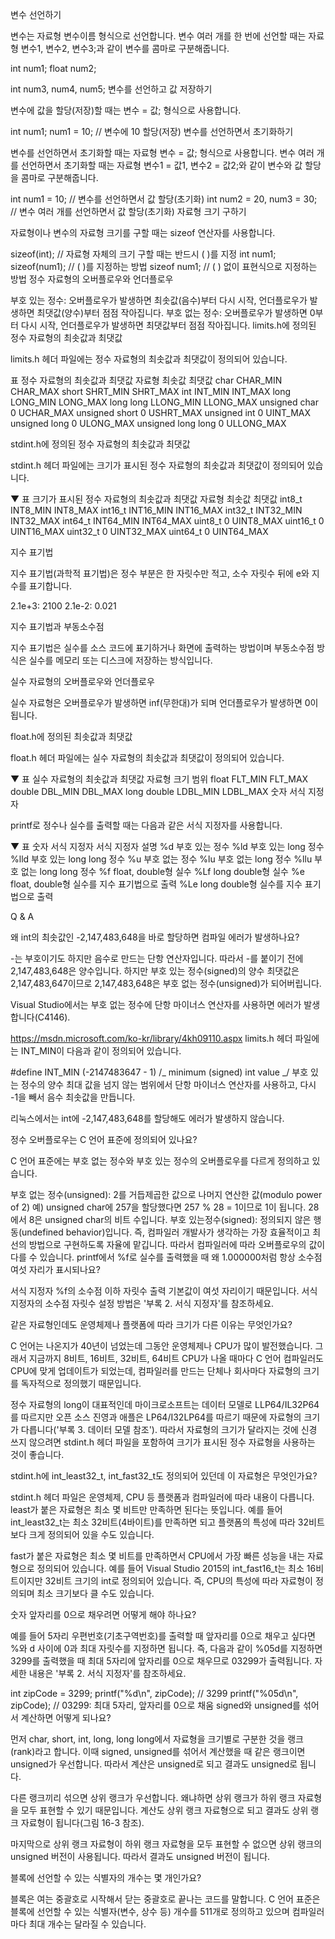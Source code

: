 변수 선언하기

변수는 자료형 변수이름 형식으로 선언합니다. 변수 여러 개를 한 번에 선언할 때는 자료형 변수1, 변수2, 변수3;과 같이 변수를 콤마로 구분해줍니다.

int num1;
float num2;

int num3, num4, num5;
변수를 선언하고 값 저장하기

변수에 값을 할당(저장)할 때는 변수 = 값; 형식으로 사용합니다.

int num1;
num1 = 10; // 변수에 10 할당(저장)
변수를 선언하면서 초기화하기

변수를 선언하면서 초기화할 때는 자료형 변수 = 값; 형식으로 사용합니다. 변수 여러 개를 선언하면서 초기화할 때는 자료형 변수1 = 값1, 변수2 = 값2;와 같이 변수와 값 할당을 콤마로 구분해줍니다.

int num1 = 10; // 변수를 선언하면서 값 할당(초기화)
int num2 = 20, num3 = 30; // 변수 여러 개를 선언하면서 값 할당(초기화)
자료형 크기 구하기

자료형이나 변수의 자료형 크기를 구할 때는 sizeof 연산자를 사용합니다.

sizeof(int); // 자료형 자체의 크기 구할 때는 반드시 ( )를 지정
int num1;
sizeof(num1); // ( )를 지정하는 방법
sizeof num1; // ( ) 없이 표현식으로 지정하는 방법
정수 자료형의 오버플로우와 언더플로우

부호 있는 정수: 오버플로우가 발생하면 최솟값(음수)부터 다시 시작, 언더플로우가 발생하면 최댓값(양수)부터 점점 작아집니다.
부호 없는 정수: 오버플로우가 발생하면 0부터 다시 시작, 언더플로우가 발생하면 최댓값부터 점점 작아집니다.
limits.h에 정의된 정수 자료형의 최솟값과 최댓값

limits.h 헤더 파일에는 정수 자료형의 최솟값과 최댓값이 정의되어 있습니다.

표 정수 자료형의 최솟값과 최댓값
자료형 최솟값 최댓값
char CHAR_MIN CHAR_MAX
short SHRT_MIN SHRT_MAX
int INT_MIN INT_MAX
long LONG_MIN LONG_MAX
long long LLONG_MIN LLONG_MAX
unsigned char 0 UCHAR_MAX
unsigned short 0 USHRT_MAX
unsigned int 0 UINT_MAX
unsigned long 0 ULONG_MAX
unsigned long long 0 ULLONG_MAX

stdint.h에 정의된 정수 자료형의 최솟값과 최댓값

stdint.h 헤더 파일에는 크기가 표시된 정수 자료형의 최솟값과 최댓값이 정의되어 있습니다.

▼ 표 크기가 표시된 정수 자료형의 최솟값과 최댓값
자료형 최솟값 최댓값
int8_t INT8_MIN INT8_MAX
int16_t INT16_MIN INT16_MAX
int32_t INT32_MIN INT32_MAX
int64_t INT64_MIN INT64_MAX
uint8_t 0 UINT8_MAX
uint16_t 0 UINT16_MAX
uint32_t 0 UINT32_MAX
uint64_t 0 UINT64_MAX

지수 표기법

지수 표기법(과학적 표기법)은 정수 부분은 한 자릿수만 적고, 소수 자릿수 뒤에 e와 지수를 표기합니다.

2.1e+3: 2100
2.1e-2: 0.021

지수 표기법과 부동소수점

지수 표기법은 실수를 소스 코드에 표기하거나 화면에 출력하는 방법이며 부동소수점 방식은 실수를 메모리 또는 디스크에 저장하는 방식입니다.

실수 자료형의 오버플로우와 언더플로우

실수 자료형은 오버플로우가 발생하면 inf(무한대)가 되며 언더플로우가 발생하면 0이 됩니다.

float.h에 정의된 최솟값과 최댓값

float.h 헤더 파일에는 실수 자료형의 최솟값과 최댓값이 정의되어 있습니다.

▼ 표 실수 자료형의 최솟값과 최댓값
자료형 크기 범위
float FLT_MIN FLT_MAX
double DBL_MIN DBL_MAX
long double LDBL_MIN LDBL_MAX
숫자 서식 지정자

printf로 정수나 실수를 출력할 때는 다음과 같은 서식 지정자를 사용합니다.

▼ 표 숫자 서식 지정자
서식 지정자 설명
%d 부호 있는 정수
%ld 부호 있는 long 정수
%lld 부호 있는 long long 정수
%u 부호 없는 정수
%lu 부호 없는 long 정수
%llu 부호 없는 long long 정수
%f float, double형 실수
%Lf long double형 실수
%e float, double형 실수를 지수 표기법으로 출력
%Le long double형 실수를 지수 표기법으로 출력

Q & A

왜 int의 최솟값인 -2,147,483,648을 바로 할당하면 컴파일 에러가 발생하나요?

-는 부호이기도 하지만 음수로 만드는 단항 연산자입니다. 따라서 -를 붙이기 전에 2,147,483,648은 양수입니다. 하지만 부호 있는 정수(signed)의 양수 최댓값은 2,147,483,647이므로 2,147,483,648은 부호 없는 정수(unsigned)가 되어버립니다.

Visual Studio에서는 부호 없는 정수에 단항 마이너스 연산자를 사용하면 에러가 발생합니다(C4146).

https://msdn.microsoft.com/ko-kr/library/4kh09110.aspx
limits.h 헤더 파일에는 INT_MIN이 다음과 같이 정의되어 있습니다.

#define INT_MIN (-2147483647 - 1) /_ minimum (signed) int value _/
부호 있는 정수의 양수 최대 값을 넘지 않는 범위에서 단항 마이너스 연산자를 사용하고, 다시 -1을 빼서 음수 최솟값을 만듭니다.

리눅스에서는 int에 -2,147,483,648를 할당해도 에러가 발생하지 않습니다.

정수 오버플로우는 C 언어 표준에 정의되어 있나요?

C 언어 표준에는 부호 없는 정수와 부호 있는 정수의 오버플로우를 다르게 정의하고 있습니다.

부호 없는 정수(unsigned): 2를 거듭제곱한 값으로 나머지 연산한 값(modulo power of 2)
예) unsigned char에 257을 할당했다면 257 % 28 = 1이므로 1이 됩니다. 28에서 8은 unsigned char의 비트 수입니다.
부호 있는정수(signed): 정의되지 않은 행동(undefined behavior)입니다. 즉, 컴파일러 개발사가 생각하는 가장 효율적이고 최선의 방법으로 구현하도록 자율에 맡깁니다. 따라서 컴파일러에 따라 오버플로우의 값이 다를 수 있습니다.
printf에서 %f로 실수를 출력했을 때 왜 1.000000처럼 항상 소수점 여섯 자리가 표시되나요?

서식 지정자 %f의 소수점 이하 자릿수 출력 기본값이 여섯 자리이기 때문입니다. 서식 지정자의 소수점 자릿수 설정 방법은 '부록 2. 서식 지정자'를 참조하세요.

같은 자료형인데도 운영체제나 플랫폼에 따라 크기가 다른 이유는 무엇인가요?

C 언어는 나온지가 40년이 넘었는데 그동안 운영체제나 CPU가 많이 발전했습니다. 그래서 지금까지 8비트, 16비트, 32비트, 64비트 CPU가 나올 때마다 C 언어 컴파일러도 CPU에 맞게 업데이트가 되었는데, 컴파일러를 만드는 단체나 회사마다 자료형의 크기를 독자적으로 정의했기 때문입니다.

정수 자료형의 long이 대표적인데 마이크로소프트는 데이터 모델로 LLP64/IL32P64를 따르지만 오픈 소스 진영과 애플은 LP64/I32LP64를 따르기 때문에 자료형의 크기가 다릅니다('부록 3. 데이터 모델 참조'). 따라서 자료형의 크기가 달라지는 것에 신경 쓰지 않으려면 stdint.h 헤더 파일을 포함하여 크기가 표시된 정수 자료형을 사용하는 것이 좋습니다.

stdint.h에 int_least32_t, int_fast32_t도 정의되어 있던데 이 자료형은 무엇인가요?

stdint.h 헤더 파일은 운영체제, CPU 등 플랫폼과 컴파일러에 따라 내용이 다릅니다. least가 붙은 자료형은 최소 몇 비트만 만족하면 된다는 뜻입니다. 예를 들어 int_least32_t는 최소 32비트(4바이트)를 만족하면 되고 플랫폼의 특성에 따라 32비트보다 크게 정의되어 있을 수도 있습니다.

fast가 붙은 자료형은 최소 몇 비트를 만족하면서 CPU에서 가장 빠른 성능을 내는 자료형으로 정의되어 있습니다. 예를 들어 Visual Studio 2015의 int_fast16_t는 최소 16비트이지만 32비트 크기의 int로 정의되어 있습니다. 즉, CPU의 특성에 따라 자료형이 정의되며 최소 크기보다 클 수도 있습니다.

숫자 앞자리를 0으로 채우려면 어떻게 해야 하나요?

예를 들어 5자리 우편번호(기초구역번호)를 출력할 때 앞자리를 0으로 채우고 싶다면 %와 d 사이에 0과 최대 자릿수를 지정하면 됩니다. 즉, 다음과 같이 %05d를 지정하면 3299를 출력했을 때 최대 5자리에 앞자리를 0으로 채우므로 03299가 출력됩니다. 자세한 내용은 '부록 2. 서식 지정자'를 참조하세요.

int zipCode = 3299;
printf("%d\n", zipCode); // 3299
printf("%05d\n", zipCode); // 03299: 최대 5자리, 앞자리를 0으로 채움
signed와 unsigned를 섞어서 계산하면 어떻게 되나요?

먼저 char, short, int, long, long long에서 자료형을 크기별로 구분한 것을 랭크(rank)라고 합니다. 이때 signed, unsigned를 섞어서 계산했을 때 같은 랭크이면 unsigned가 우선합니다. 따라서 계산은 unsigned로 되고 결과도 unsigned로 됩니다.

다른 랭크끼리 섞으면 상위 랭크가 우선합니다. 왜냐하면 상위 랭크가 하위 랭크 자료형을 모두 표현할 수 있기 때문입니다. 계산도 상위 랭크 자료형으로 되고 결과도 상위 랭크 자료형이 됩니다(그림 16-3 참조).

마지막으로 상위 랭크 자료형이 하위 랭크 자료형을 모두 표현할 수 없으면 상위 랭크의 unsigned 버전이 사용됩니다. 따라서 결과도 unsigned 버전이 됩니다.

블록에 선언할 수 있는 식별자의 개수는 몇 개인가요?

블록은 여는 중괄호로 시작해서 닫는 중괄호로 끝나는 코드를 말합니다. C 언어 표준은 블록에 선언할 수 있는 식별자(변수, 상수 등) 개수를 511개로 정의하고 있으며 컴파일러마다 최대 개수는 달라질 수 있습니다.
